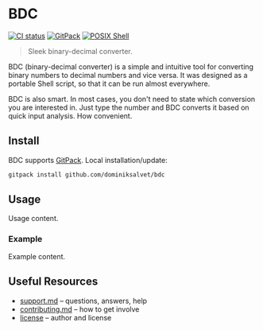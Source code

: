 # BDC

[![CI status](https://github.com/dominiksalvet/bdc/workflows/CI/badge.svg)](https://github.com/dominiksalvet/bdc/actions)
[![GitPack](https://img.shields.io/badge/-GitPack-571997)](https://github.com/dominiksalvet/gitpack)
[![POSIX Shell](https://img.shields.io/badge/POSIX-Shell-111111)](https://pubs.opengroup.org/onlinepubs/9699919799/utilities/V3_chap02.html)

> Sleek binary-decimal converter.

BDC (binary-decimal converter) is a simple and intuitive tool for converting binary numbers to decimal numbers and vice versa. It was designed as a portable Shell script, so that it can be run almost everywhere.

BDC is also smart. In most cases, you don't need to state which conversion you are interested in. Just type the number and BDC converts it based on quick input analysis. How convenient.

## Install

BDC supports [GitPack](https://github.com/dominiksalvet/gitpack). Local installation/update:

```sh
gitpack install github.com/dominiksalvet/bdc
```

## Usage

Usage content.

### Example

Example content.

## Useful Resources

* [support.md](support.md) – questions, answers, help
* [contributing.md](contributing.md) – how to get involve
* [license](license) – author and license
